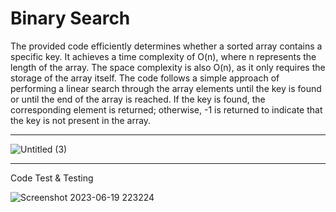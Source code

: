 <h1>Binary Search </h1>
The provided code efficiently determines whether a sorted array contains a specific key. It achieves a time complexity of O(n), 
where n represents the length of the array. The space complexity is also O(n), as it only requires the storage of the array itself.
The code follows a simple approach of performing a linear search through the array elements until the key is found or until the end of the array is reached. 
If the key is found, the corresponding element is returned; otherwise, -1 is returned to indicate that the key is not present in the array.

<hr>

![Untitled (3)](https://github.com/bashar-27/Algo-And-DataStructure/assets/83985765/19ce1d89-7820-44b0-aab8-1a05b985b76a)


<hr>
Code Test & Testing

![Screenshot 2023-06-19 223224](https://github.com/bashar-27/Algo-And-DataStructure/assets/83985765/619e9f35-5b48-4d6b-a8c2-87b8385badd4)
